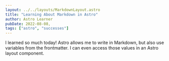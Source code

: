 ```yaml
---
layout: ../../layouts/MarkdownLayout.astro
title: "Learning About Markdown in Astro"
author: Astro Learner
pubDate: 2022-08-08,
tags: ["astro", "successes"]
---
```


I learned so much today! Astro allows me to write in Markdown, but also use variables from the frontmatter. I can even access those values in an Astro layout component.
